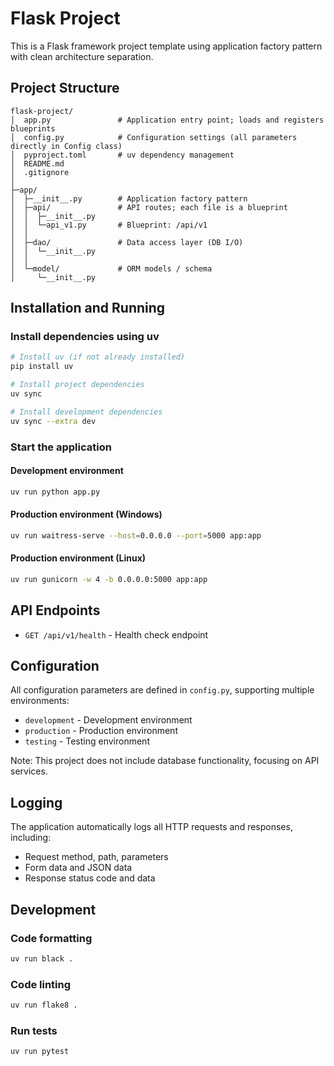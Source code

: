 # Flask Project

This is a Flask framework project template using application factory pattern with clean architecture separation.

## Project Structure

```
flask-project/
│  app.py               # Application entry point; loads and registers blueprints
│  config.py            # Configuration settings (all parameters directly in Config class)
│  pyproject.toml       # uv dependency management
│  README.md
│  .gitignore
│
├─app/
│  ├─__init__.py        # Application factory pattern
│  ├─api/               # API routes; each file is a blueprint
│  │  ├─__init__.py
│  │  └─api_v1.py       # Blueprint: /api/v1
│  │
│  ├─dao/               # Data access layer (DB I/O)
│  │  └─__init__.py
│  │
│  └─model/             # ORM models / schema
│     └─__init__.py
```

## Installation and Running

### Install dependencies using uv

```bash
# Install uv (if not already installed)
pip install uv

# Install project dependencies
uv sync

# Install development dependencies
uv sync --extra dev
```

### Start the application

#### Development environment
```bash
uv run python app.py
```

#### Production environment (Windows)
```bash
uv run waitress-serve --host=0.0.0.0 --port=5000 app:app
```

#### Production environment (Linux)
```bash
uv run gunicorn -w 4 -b 0.0.0.0:5000 app:app
```

## API Endpoints

- `GET /api/v1/health` - Health check endpoint

## Configuration

All configuration parameters are defined in `config.py`, supporting multiple environments:
- `development` - Development environment
- `production` - Production environment  
- `testing` - Testing environment

Note: This project does not include database functionality, focusing on API services.

## Logging

The application automatically logs all HTTP requests and responses, including:
- Request method, path, parameters
- Form data and JSON data
- Response status code and data

## Development

### Code formatting
```bash
uv run black .
```

### Code linting
```bash
uv run flake8 .
```

### Run tests
```bash
uv run pytest
```
